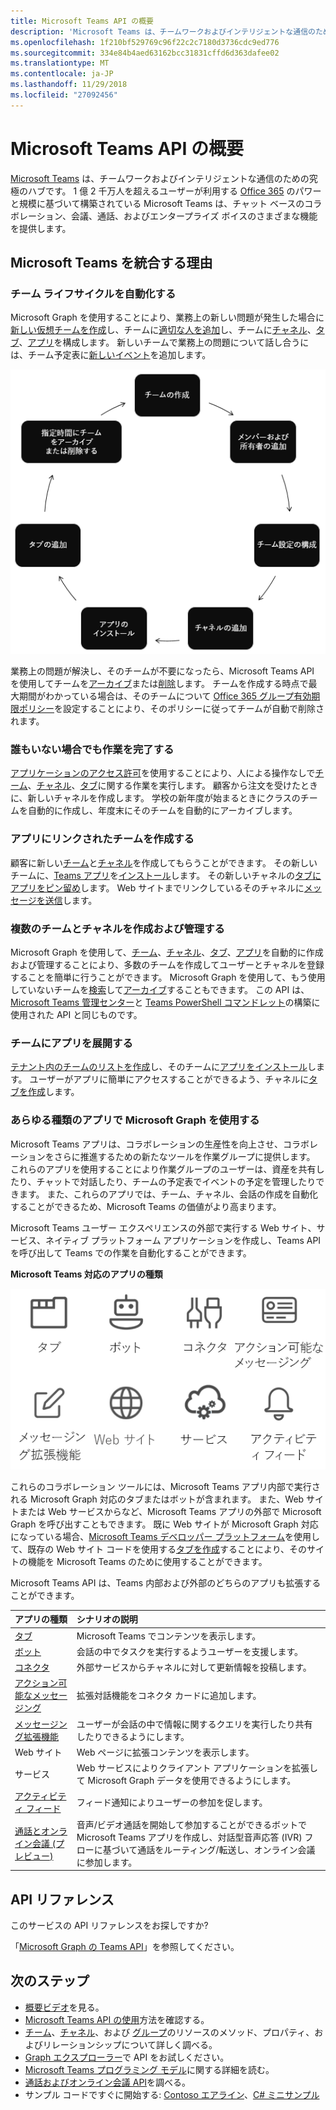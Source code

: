 ```yaml
---
title: Microsoft Teams API の概要
description: 'Microsoft Teams は、チームワークおよびインテリジェントな通信のための究極のハブです。 '
ms.openlocfilehash: 1f210bf529769c96f22c2c7180d3736cdc9ed776
ms.sourcegitcommit: 334e84b4aed63162bcc31831cffd6d363dafee02
ms.translationtype: MT
ms.contentlocale: ja-JP
ms.lasthandoff: 11/29/2018
ms.locfileid: "27092456"
---
```

# <a name="microsoft-teams-api-overview"></a>Microsoft Teams API の概要

[Microsoft Teams](https://products.office.com/microsoft-teams) は、チームワークおよびインテリジェントな通信のための究極のハブです。 1 億 2 千万人を超えるユーザーが利用する [Office 365](https://products.office.com/) のパワーと規模に基づいて構築されている Microsoft Teams は、チャット ベースのコラボレーション、会議、通話、およびエンタープライズ ボイスのさまざまな機能を提供します。

## <a name="why-integrate-with-microsoft-teams"></a>Microsoft Teams を統合する理由

### <a name="automate-team-lifecycles"></a>チーム ライフサイクルを自動化する

Microsoft Graph を使用することにより、業務上の新しい問題が発生した場合に[新しい仮想チームを作成](/graph/api/team-put-teams?view=graph-rest-1.0)し、チームに[適切な人を追加](/graph/api/group-post-members?view=graph-rest-1.0)し、チームに[チャネル](/graph/api/channel-post?view=graph-rest-1.0)、[タブ](/graph/api/teamstab-add?view=graph-rest-1.0)、[アプリ](/graph/api/teamsappinstallation-add?view=graph-rest-1.0)を構成します。
新しいチームで業務上の問題について話し合うには、チーム予定表に[新しいイベント](/graph/api/group-post-events?view=graph-rest-1.0)を追加します。

![チームの作成、メンバーと所有者の追加、チームの設定、チャネルの追加、アプリのインストール、タブの追加、必要となったタイミングでのチームのアーカイブまたは削除により、チームのライフサイクルを自動化します。](images/teams-lifecycle.png)

業務上の問題が解決し、そのチームが不要になったら、Microsoft Teams API を使用してチームを[アーカイブ](/graph/api/team-archive?view=graph-rest-1.0)または[削除](/graph/api/group-delete?view=graph-rest-1.0)します。 チームを作成する時点で最大期間がわかっている場合は、そのチームについて [Office 365 グループ有効期限ポリシー](https://support.office.com/ja-JP/article/office-365-group-expiration-policy-8d253fe5-0e09-4b3c-8b5e-f48def064733?ui=en-US&rs=en-US&ad=US)を設定することにより、そのポリシーに従ってチームが自動で削除されます。

### <a name="get-work-done-even-when-no-one-is-around"></a>誰もいない場合でも作業を完了する

[アプリケーションのアクセス許可](permissions-reference.md)を使用することにより、人による操作なしで[チーム](/graph/api/resources/team?view=graph-rest-1.0)、[チャネル](/graph/api/resources/channel?view=graph-rest-1.0)、[タブ](/graph/api/resources/teamstab?view=graph-rest-1.0)に関する作業を実行します。 顧客から注文を受けたときに、新しいチャネルを作成します。
学校の新年度が始まるときにクラスのチームを自動的に作成し、年度末にそのチームを自動的にアーカイブします。

### <a name="create-teams-linked-to-your-app"></a>アプリにリンクされたチームを作成する

顧客に新しい[チーム](/graph/api/resources/team?view=graph-rest-1.0)と[チャネル](/graph/api/resources/channel?view=graph-rest-1.0)を作成してもらうことができます。 
その新しいチームに、[Teams アプリ](https://docs.microsoft.com/ja-JP/microsoftteams/platform/#pivot=home&panel=home-all)を[インストール](/graph/api/teamsappinstallation-add?view=graph-rest-1.0)します。 
その新しいチャネルの[タブにアプリをピン留め](/graph/api/teamstab-add?view=graph-rest-1.0)します。 
Web サイトまでリンクしているそのチャネルに[メッセージを送信](/graph/api/channel-post-chatthreads?view=graph-rest-beta)します。

### <a name="create-and-manage-multiple-teams-and-channels"></a>複数のチームとチャネルを作成および管理する

Microsoft Graph を使用して、[チーム](/graph/api/resources/team?view=graph-rest-1.0)、[チャネル](/graph/api/resources/channel?view=graph-rest-1.0)、[タブ](/graph/api/resources/teamstab?view=graph-rest-1.0)、[アプリ](/graph/api/resources/teamsapp?view=graph-rest-1.0)を自動的に作成および管理することにより、多数のチームを作成してユーザーとチャネルを登録することを簡単に行うことができます。
Microsoft Graph を使用して、もう使用していないチームを[検索](teams-list-all-teams.md)して[アーカイブ](/graph/api/team-archive?view=graph-rest-1.0)することもできます。 この API は、[Microsoft Teams 管理センター](https://docs.microsoft.com/ja-JP/microsoftteams/enable-features-office-365)と [Teams PowerShell コマンドレット](https://docs.microsoft.com/ja-JP/microsoftteams/teams-powershell-overview)の構築に使用された API と同じものです。

### <a name="deploy-apps-to-teams"></a>チームにアプリを展開する

[テナント内のチームのリストを作成](teams-list-all-teams.md)し、そのチームに[アプリをインストール](/graph/api/teamsappinstallation-add?view=graph-rest-1.0)します。 
ユーザーがアプリに簡単にアクセスすることができるよう、チャネルに[タブを作成](/graph/api/teamstab-add?view=graph-rest-1.0)します。

### <a name="use-microsoft-graph-in-any-kind-of-app"></a>あらゆる種類のアプリで Microsoft Graph を使用する

Microsoft Teams アプリは、コラボレーションの生産性を向上させ、コラボレーションをさらに推進するための新たなツールを作業グループに提供します。 これらのアプリを使用することにより作業グループのユーザーは、資産を共有したり、チャットで対話したり、チームの予定表でイベントの予定を管理したりできます。 また、これらのアプリでは、チーム、チャネル、会話の作成を自動化することができるため、Microsoft Teams の価値がより高まります。

Microsoft Teams ユーザー エクスペリエンスの外部で実行する Web サイト、サービス、ネイティブ プラットフォーム アプリケーションを作成し、Teams API を呼び出して Teams での作業を自動化することができます。

**Microsoft Teams 対応のアプリの種類**

![Microsoft Teams API をタブ、ボット、Web サイト、およびサービスから呼び出す](images/teamsappendpoints.png)

これらのコラボレーション ツールには、Microsoft Teams アプリ内部で実行される Microsoft Graph 対応のタブまたはボットが含まれます。 また、Web サイトまたは Web サービスからなど、Microsoft Teams アプリの外部で Microsoft Graph を呼び出すこともできます。 既に Web サイトが Microsoft Graph 対応になっている場合、[Microsoft Teams デベロッパー プラットフォーム](https://docs.microsoft.com/ja-JP/microsoftteams/platform/#pivot=home&panel=home-all)を使用して、既存の Web サイト コードを使用する[タブを作成](https://docs.microsoft.com/ja-JP/microsoftteams/platform/concepts/tabs/tabs-overview)することにより、そのサイトの機能を Microsoft Teams のために使用することができます。

Microsoft Teams API は、Teams 内部および外部のどちらのアプリも拡張することができます。

|アプリの種類|シナリオの説明|
|:-------|:-------------------|
| [タブ](https://docs.microsoft.com/ja-JP/microsoftteams/platform/concepts/tabs/tabs-overview) |Microsoft Teams でコンテンツを表示します。|
| [ボット](https://docs.microsoft.com/ja-JP/microsoftteams/platform/concepts/bots/bots-overview) |会話の中でタスクを実行するようユーザーを支援します。|
| [コネクタ](https://docs.microsoft.com/ja-JP/microsoftteams/platform/concepts/connectors/connectors) |外部サービスからチャネルに対して更新情報を投稿します。|
| [アクション可能なメッセージング](https://docs.microsoft.com/ja-JP/microsoftteams/platform/concepts/cards/cards) |拡張対話機能をコネクタ カードに追加します。|
| [メッセージング拡張機能](https://docs.microsoft.com/ja-JP/microsoftteams/platform/concepts/messaging-extensions) |ユーザーが会話の中で情報に関するクエリを実行したり共有したりできるようにします。|
|Web サイト| Web ページに拡張コンテンツを表示します。|
|サービス|Web サービスによりクライアント アプリケーションを拡張して Microsoft Graph データを使用できるようにします。|
| [アクティビティ フィード](https://docs.microsoft.com/ja-JP/microsoftteams/platform/concepts/activity-feed)|フィード通知によりユーザーの参加を促します。|
| [通話とオンライン会議 (プレビュー)](/graph/api/resources/calls-api-overview?view=graph-rest-beta) |音声/ビデオ通話を開始して参加することができるボットで Microsoft Teams アプリを作成し、対話型音声応答 (IVR) フローに基づいて通話をルーティング/転送し、オンライン会議に参加します。|

## <a name="api-reference"></a>API リファレンス

このサービスの API リファレンスをお探しですか?

「[Microsoft Graph の Teams API](/graph/api/resources/teams-api-overview?view=graph-rest-1.0)」を参照してください。

## <a name="next-steps"></a>次のステップ

- [概要ビデオ](http://aka.ms/teamsgraph/v1/video)を見る。
- [Microsoft Teams API の使用](/graph/api/resources/teams-api-overview?view=graph-rest-1.0)方法を確認する。
- [チーム](/graph/api/resources/team?view=graph-rest-1.0)、[チャネル](/graph/api/resources/channel?view=graph-rest-1.0)、および [グループ](/graph/api/resources/group?view=graph-rest-1.0)のリソースのメソッド、プロパティ、およびリレーションシップについて詳しく調べる。
- [Graph エクスプローラー](https://developer.microsoft.com/graph/graph-explorer)で API をお試しください。
- [Microsoft Teams プログラミング モデル](https://docs.microsoft.com/ja-JP/microsoftteams/platform/concepts/concepts-overview)に関する詳細を読む。
- [通話およびオンライン会議 API](/graph/api/resources/calls-api-overview?view=graph-rest-beta)を調べる。
- サンプル コードですぐに開始する: [Contoso エアライン](https://github.com/microsoftgraph/contoso-airlines-teams-sample)、[C# ミニサンプル](https://github.com/microsoftgraph/csharp-teams-sample-graph)
